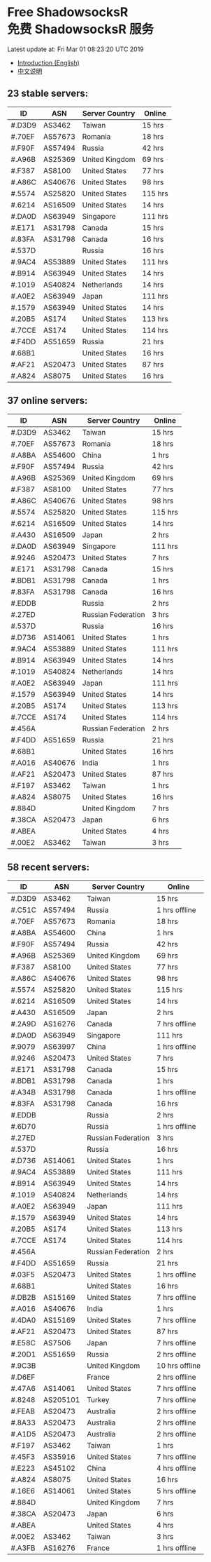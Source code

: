 # Free ShadowsocksR<br>免费 ShadowsocksR 服务

Latest update at: Fri Mar 01 08:23:20 UTC 2019

- [Introduction (English)](https://vision-network.readthedocs.io/en/latest/autossr/autossr.html)
- [中文说明](https://vision-network.readthedocs.io/zh_CN/latest/autossr/autossr.html)


## 23 stable servers:

| ID | ASN | Server Country | Online |
| ------ | ------ | ------ | ------ |
| #.D3D9 | AS3462 | Taiwan | 15 hrs |
| #.70EF | AS57673 | Romania | 18 hrs |
| #.F90F | AS57494 | Russia | 42 hrs |
| #.A96B | AS25369 | United Kingdom | 69 hrs |
| #.F387 | AS8100 | United States | 77 hrs |
| #.A86C | AS40676 | United States | 98 hrs |
| #.5574 | AS25820 | United States | 115 hrs |
| #.6214 | AS16509 | United States | 14 hrs |
| #.DA0D | AS63949 | Singapore | 111 hrs |
| #.E171 | AS31798 | Canada | 15 hrs |
| #.83FA | AS31798 | Canada | 16 hrs |
| #.537D |  | Russia | 16 hrs |
| #.9AC4 | AS53889 | United States | 111 hrs |
| #.B914 | AS63949 | United States | 14 hrs |
| #.1019 | AS40824 | Netherlands | 14 hrs |
| #.A0E2 | AS63949 | Japan | 111 hrs |
| #.1579 | AS63949 | United States | 14 hrs |
| #.20B5 | AS174 | United States | 113 hrs |
| #.7CCE | AS174 | United States | 114 hrs |
| #.F4DD | AS51659 | Russia | 21 hrs |
| #.68B1 |  | United States | 16 hrs |
| #.AF21 | AS20473 | United States | 87 hrs |
| #.A824 | AS8075 | United States | 16 hrs |

## 37 online servers:

| ID | ASN | Server Country | Online |
| ------ | ------ | ------ | ------ |
| #.D3D9 | AS3462 | Taiwan | 15 hrs |
| #.70EF | AS57673 | Romania | 18 hrs |
| #.A8BA | AS54600 | China | 1 hrs |
| #.F90F | AS57494 | Russia | 42 hrs |
| #.A96B | AS25369 | United Kingdom | 69 hrs |
| #.F387 | AS8100 | United States | 77 hrs |
| #.A86C | AS40676 | United States | 98 hrs |
| #.5574 | AS25820 | United States | 115 hrs |
| #.6214 | AS16509 | United States | 14 hrs |
| #.A430 | AS16509 | Japan | 2 hrs |
| #.DA0D | AS63949 | Singapore | 111 hrs |
| #.9246 | AS20473 | United States | 7 hrs |
| #.E171 | AS31798 | Canada | 15 hrs |
| #.BDB1 | AS31798 | Canada | 1 hrs |
| #.83FA | AS31798 | Canada | 16 hrs |
| #.EDDB |  | Russia | 2 hrs |
| #.27ED |  | Russian Federation | 3 hrs |
| #.537D |  | Russia | 16 hrs |
| #.D736 | AS14061 | United States | 1 hrs |
| #.9AC4 | AS53889 | United States | 111 hrs |
| #.B914 | AS63949 | United States | 14 hrs |
| #.1019 | AS40824 | Netherlands | 14 hrs |
| #.A0E2 | AS63949 | Japan | 111 hrs |
| #.1579 | AS63949 | United States | 14 hrs |
| #.20B5 | AS174 | United States | 113 hrs |
| #.7CCE | AS174 | United States | 114 hrs |
| #.456A |  | Russian Federation | 2 hrs |
| #.F4DD | AS51659 | Russia | 21 hrs |
| #.68B1 |  | United States | 16 hrs |
| #.A016 | AS40676 | India | 1 hrs |
| #.AF21 | AS20473 | United States | 87 hrs |
| #.F197 | AS3462 | Taiwan | 1 hrs |
| #.A824 | AS8075 | United States | 16 hrs |
| #.884D |  | United Kingdom | 7 hrs |
| #.38CA | AS20473 | Japan | 6 hrs |
| #.ABEA |  | United States | 4 hrs |
| #.00E2 | AS3462 | Taiwan | 3 hrs |

## 58 recent servers:

| ID | ASN | Server Country | Online |
| ------ | ------ | ------ | ------ |
| #.D3D9 | AS3462 | Taiwan | 15 hrs |
| #.C51C | AS57494 | Russia | 1 hrs offline |
| #.70EF | AS57673 | Romania | 18 hrs |
| #.A8BA | AS54600 | China | 1 hrs |
| #.F90F | AS57494 | Russia | 42 hrs |
| #.A96B | AS25369 | United Kingdom | 69 hrs |
| #.F387 | AS8100 | United States | 77 hrs |
| #.A86C | AS40676 | United States | 98 hrs |
| #.5574 | AS25820 | United States | 115 hrs |
| #.6214 | AS16509 | United States | 14 hrs |
| #.A430 | AS16509 | Japan | 2 hrs |
| #.2A9D | AS16276 | Canada | 7 hrs offline |
| #.DA0D | AS63949 | Singapore | 111 hrs |
| #.9079 | AS63997 | China | 1 hrs offline |
| #.9246 | AS20473 | United States | 7 hrs |
| #.E171 | AS31798 | Canada | 15 hrs |
| #.BDB1 | AS31798 | Canada | 1 hrs |
| #.A34B | AS31798 | Canada | 1 hrs offline |
| #.83FA | AS31798 | Canada | 16 hrs |
| #.EDDB |  | Russia | 2 hrs |
| #.6D70 |  | Russia | 1 hrs offline |
| #.27ED |  | Russian Federation | 3 hrs |
| #.537D |  | Russia | 16 hrs |
| #.D736 | AS14061 | United States | 1 hrs |
| #.9AC4 | AS53889 | United States | 111 hrs |
| #.B914 | AS63949 | United States | 14 hrs |
| #.1019 | AS40824 | Netherlands | 14 hrs |
| #.A0E2 | AS63949 | Japan | 111 hrs |
| #.1579 | AS63949 | United States | 14 hrs |
| #.20B5 | AS174 | United States | 113 hrs |
| #.7CCE | AS174 | United States | 114 hrs |
| #.456A |  | Russian Federation | 2 hrs |
| #.F4DD | AS51659 | Russia | 21 hrs |
| #.03F5 | AS20473 | United States | 1 hrs offline |
| #.68B1 |  | United States | 16 hrs |
| #.DB2B | AS15169 | United States | 7 hrs offline |
| #.A016 | AS40676 | India | 1 hrs |
| #.4DA0 | AS15169 | United States | 7 hrs offline |
| #.AF21 | AS20473 | United States | 87 hrs |
| #.E58C | AS7506 | Japan | 7 hrs offline |
| #.20D1 | AS51659 | Russia | 2 hrs offline |
| #.9C3B |  | United Kingdom | 10 hrs offline |
| #.D6EF |  | France | 2 hrs offline |
| #.47A6 | AS14061 | United States | 7 hrs offline |
| #.8248 | AS205101 | Turkey | 7 hrs offline |
| #.FEAB | AS20473 | Australia | 2 hrs offline |
| #.8A33 | AS20473 | Australia | 2 hrs offline |
| #.A1D5 | AS20473 | Australia | 2 hrs offline |
| #.F197 | AS3462 | Taiwan | 1 hrs |
| #.45F3 | AS35916 | United States | 7 hrs offline |
| #.E223 | AS45102 | China | 4 hrs offline |
| #.A824 | AS8075 | United States | 16 hrs |
| #.16E6 | AS14061 | United States | 5 hrs offline |
| #.884D |  | United Kingdom | 7 hrs |
| #.38CA | AS20473 | Japan | 6 hrs |
| #.ABEA |  | United States | 4 hrs |
| #.00E2 | AS3462 | Taiwan | 3 hrs |
| #.A3FB | AS16276 | France | 1 hrs offline |


